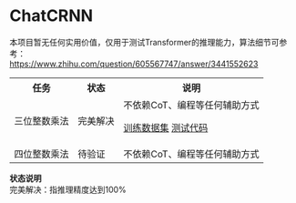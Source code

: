 # ChatCRNN

本项目暂无任何实用价值，仅用于测试Transformer的推理能力，算法细节可参考：<br>
https://www.zhihu.com/question/605567747/answer/3441552623

<table>
<tr><th>任务</th><th>状态</th><th>说明</th></tr>
<tr><td>三位整数乘法</td><td>完美解决</td><td>不依赖CoT、编程等任何辅助方式

[训练数据集](./dataset_m3.py)
[测试代码](https://github.com/myhub/tr/releases/download/2.8.1/ChatCRNN_m3.zip)

</td></tr>
<tr><td>四位整数乘法</td><td>待验证</td><td>不依赖CoT、编程等任何辅助方式</td></tr>
</table>

**状态说明**<br>
完美解决：指推理精度达到100%
